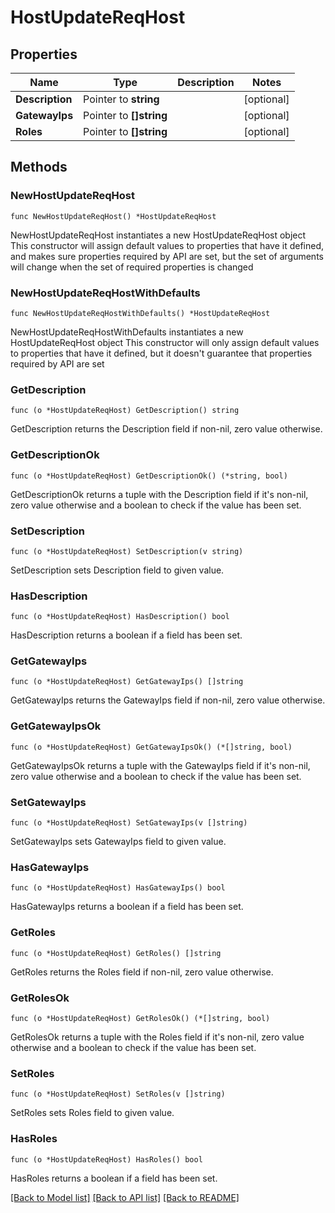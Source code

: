 # HostUpdateReqHost

## Properties

Name | Type | Description | Notes
------------ | ------------- | ------------- | -------------
**Description** | Pointer to **string** |  | [optional] 
**GatewayIps** | Pointer to **[]string** |  | [optional] 
**Roles** | Pointer to **[]string** |  | [optional] 

## Methods

### NewHostUpdateReqHost

`func NewHostUpdateReqHost() *HostUpdateReqHost`

NewHostUpdateReqHost instantiates a new HostUpdateReqHost object
This constructor will assign default values to properties that have it defined,
and makes sure properties required by API are set, but the set of arguments
will change when the set of required properties is changed

### NewHostUpdateReqHostWithDefaults

`func NewHostUpdateReqHostWithDefaults() *HostUpdateReqHost`

NewHostUpdateReqHostWithDefaults instantiates a new HostUpdateReqHost object
This constructor will only assign default values to properties that have it defined,
but it doesn't guarantee that properties required by API are set

### GetDescription

`func (o *HostUpdateReqHost) GetDescription() string`

GetDescription returns the Description field if non-nil, zero value otherwise.

### GetDescriptionOk

`func (o *HostUpdateReqHost) GetDescriptionOk() (*string, bool)`

GetDescriptionOk returns a tuple with the Description field if it's non-nil, zero value otherwise
and a boolean to check if the value has been set.

### SetDescription

`func (o *HostUpdateReqHost) SetDescription(v string)`

SetDescription sets Description field to given value.

### HasDescription

`func (o *HostUpdateReqHost) HasDescription() bool`

HasDescription returns a boolean if a field has been set.

### GetGatewayIps

`func (o *HostUpdateReqHost) GetGatewayIps() []string`

GetGatewayIps returns the GatewayIps field if non-nil, zero value otherwise.

### GetGatewayIpsOk

`func (o *HostUpdateReqHost) GetGatewayIpsOk() (*[]string, bool)`

GetGatewayIpsOk returns a tuple with the GatewayIps field if it's non-nil, zero value otherwise
and a boolean to check if the value has been set.

### SetGatewayIps

`func (o *HostUpdateReqHost) SetGatewayIps(v []string)`

SetGatewayIps sets GatewayIps field to given value.

### HasGatewayIps

`func (o *HostUpdateReqHost) HasGatewayIps() bool`

HasGatewayIps returns a boolean if a field has been set.

### GetRoles

`func (o *HostUpdateReqHost) GetRoles() []string`

GetRoles returns the Roles field if non-nil, zero value otherwise.

### GetRolesOk

`func (o *HostUpdateReqHost) GetRolesOk() (*[]string, bool)`

GetRolesOk returns a tuple with the Roles field if it's non-nil, zero value otherwise
and a boolean to check if the value has been set.

### SetRoles

`func (o *HostUpdateReqHost) SetRoles(v []string)`

SetRoles sets Roles field to given value.

### HasRoles

`func (o *HostUpdateReqHost) HasRoles() bool`

HasRoles returns a boolean if a field has been set.


[[Back to Model list]](../README.md#documentation-for-models) [[Back to API list]](../README.md#documentation-for-api-endpoints) [[Back to README]](../README.md)


